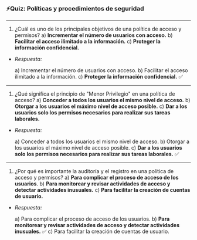 ### ⚡️Quiz: Políticas y procedimientos de seguridad

---

1. ¿Cuál es uno de los principales objetivos de una política de acceso y permisos?
a) **Incrementar el número de usuarios con acceso.**
b) **Facilitar el acceso ilimitado a la información.**
c) **Proteger la información confidencial.** 
- *Respuesta:*
    
    a) Incrementar el número de usuarios con acceso.
    b) Facilitar el acceso ilimitado a la información.
    c) **Proteger la información confidencial.** ✅
    
---

1. ¿Qué significa el principio de "Menor Privilegio" en una política de acceso?
a) **Conceder a todos los usuarios el mismo nivel de acceso.**
b) **Otorgar a los usuarios el máximo nivel de acceso posible.**
c) **Dar a los usuarios solo los permisos necesarios para realizar sus tareas laborales.** 
- *Respuesta:*
    
    a) Conceder a todos los usuarios el mismo nivel de acceso.
    b) Otorgar a los usuarios el máximo nivel de acceso posible.
    c) **Dar a los usuarios solo los permisos necesarios para realizar sus tareas laborales.** ✅
    
---

1. ¿Por qué es importante la auditoría y el registro en una política de acceso y permisos?
a) **Para complicar el proceso de acceso de los usuarios**.
b) **Para monitorear y revisar actividades de acceso y detectar actividades inusuales.** 
c) **Para facilitar la creación de cuentas de usuario.**
- *Respuesta:*
    
    a) Para complicar el proceso de acceso de los usuarios.
    b) **Para monitorear y revisar actividades de acceso y detectar actividades inusuales.** ✅
    c) Para facilitar la creación de cuentas de usuario.
    